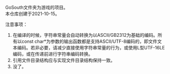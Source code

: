 GoSouth文件夹为游戏的项目。  
本仓库创建于2021-10-15。  

注意事项：
1. 在编译的时候，字符串常量会自动转换为以ASCII/GB2312为基础的编码。所有以const char*为参数的输出函数都是支持ASCII/UTF-8编码的，即文件文本编码。若非必要，请减少直接使用字符串常量的行为，或使用L型UTF-16LE编码，或在传递前进行字符串编码转换。
2. 引用文件目录结构应与实现文件目录结构保持一致。
3. 没了。
